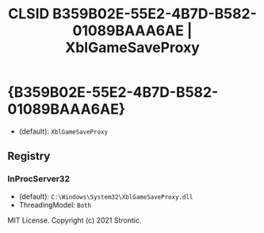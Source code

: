 ﻿---
title: "CLSID B359B02E-55E2-4B7D-B582-01089BAAA6AE | XblGameSaveProxy"
excerpt: What is COM-Object CLSID B359B02E-55E2-4B7D-B582-01089BAAA6AE?
---

# {B359B02E-55E2-4B7D-B582-01089BAAA6AE}

* (default): `XblGameSaveProxy`

## Registry


### InProcServer32

* (default): `C:\Windows\System32\XblGameSaveProxy.dll`
* ThreadingModel: `Both`

MIT License. Copyright (c) 2021 Strontic.



